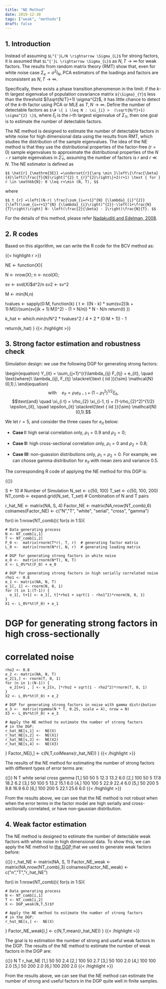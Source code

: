 ```yaml
---
title: "NE Method"
date: 2019-12-30
tags: ["weak", "methods"]
draft: false
---
```


## 1. Introduction

Instead of assuming `$L^{'}L/N \rightarrow \Sigma_{L}$` for strong factors, it is assumed that `$L^{'}L \rightarrow \Sigma_{L}$` as $N, T \rightarrow \infty$ for weak factors. The results from random matrix theory (RMT) show that, even for white noise case $\Sigma_{e} = \sigma^{2}I_{N}$, PCA estimators of the loadings and factors are inconsistent as $N, T \rightarrow \infty$.

Specifically, there exists a phase transition phenomenon in the limit: if the $k$-th largest eigenvalue of population covariance matrix `${\Sigma}_{Y}$` less than the threshold $(\sqrt{N/T}+1) \sigma^{2}$, it has little chance to detect of the $k$-th factor using PCA or MLE as $T, N \rightarrow \infty$.  Define the number of detectable factors as `$\# \{ i \leq N : \xi_{i} >  (\sqrt{N/T}+1) \sigma^{2} \}$`, where $\xi_{i}$ is the $i$-th largest eigenvalue of ${\Sigma}_{Y}$, then one goal is to estimate the number of detectable factors.

The NE method is designed to estimate the number of detectable factors in white noise for high dimensional data using the results from RMT, which studies the distribution of the sample eigenvalues. The idea of the NE method is that they use the distributional properties of the factor-free $(r=0)$ sample eigenvalues to approximate the distributional properties of the $N-r$ sample eigenvalues in $\hat{\Sigma}_{Y}$, assuming the number of factors is $r$ and $r \ll N$. The NE estimator is defined as

`$$
\hat{r}_{\mathrm{SE}} =\underset{r}{\arg \min }\left\{\frac{\beta}{4}\left[\frac{T}{N}\right]^{2} t_{r}^{2}\right\}+2(r+1) \text { for } r \in \mathbb{N}: 0 \leq r<\min (N, T),
$$`

where

`$$
t_{r} =\left[(N-r) \frac{\sum_{i=r+1}^{N} {\lambda}_{i}^{2}}{\left(\sum_{i=r+1}^{N} {\lambda}_{i}\right)^{2}}-\left(1+\frac{N}{T}\right)\right] N- \left(\frac{2}{\beta} - 1\right)\frac{N}{T}.
$$`

For the details of this method, please refer [Nadakuditi and Edelman, 2008](https://ieeexplore.ieee.org/document/4493413).

## 2. R codes

Based on this algorithm, we can write the R code for the BCV method as:

{{< highlight r >}}

NE <- function(X){

  N <- nrow(X);
  n <- ncol(X);

  sv <- svd(X)$d^2/n
  sv2 <- sv^2

  M <- min(N,n)

  tvalues <- sapply(0:M, function(k) {
    t <- ((N - k) * sum(sv2[(k + 1):M])/(sum(sv[(k + 1):M])^2)
          - (1 + N/n)) * N - N/n
    return(t)
  })

  k_hat <- which.min(n/N^2 * tvalues^2 / 4 + 2 * (0:M + 1)) - 1

  return(k_hat)
}
{{< /highlight >}}

## 3. Strong factor estimation and robustness check


Simulation design: we use the following DGP </a> for generating strong factors:

\begin{equation}
    Y_{it} = \sum_{j=1}^{r}\lambda_{ij} F_{tj}  + e_{it}, \quad \text{where}\\
    \lambda_{ij}, F_{tj} \stackrel{\text { iid }}{\sim} \mathcal{N}(0,1),\\
    \end{equation}
$$\text{with} \quad e_{i t} = \rho_{1} e_{i t-1} + (1-\rho_{1}^2)^{1/2} \xi_{it},$$
$$\text{and} \quad \xi_{i t} = \rho_{2} \xi_{i-1, t} + (1-\rho_{2}^2)^{1/2} \epsilon_{it}, \quad \epsilon_{it} \stackrel{\text { iid }}{\sim} \mathcal{N}(0,1).$$

We let $r=5$,  and consider the three cases for $e_{it}$ below:

  * **Case I:**   high serial correlation only, $\rho_{1} = 0.9$ and $\rho_{2} = 0$;

  * **Case II:**  high cross-sectional correlation only, $\rho_{1} = 0$ and $\rho_{2} = 0.8$;

  * **Case III:** non-guassion distributions only, $\rho_{1} = \rho_{2} = 0$. For example, we can chosse gamma distribution for $e_{it}$ with mean zero and variance 0.5.

The corresponding R code of applying the NE method for this DGP is:

{{<highlight r>}}

S <- 10                   # Number of Simulation
N_set <- c(50, 100)
T_set <- c(50, 100, 200)
NT_comb <- expand.grid(N_set, T_set)  # Combination of N and T pairs

r_hat_NE <- matrix(NA, S, 4)
Factor_NE <- matrix(NA,nrow(NT_comb),6)
colnames(Factor_NE) <- c("N","T", "white", "serial", "cross", "gamma")

for(i in 1:nrow(NT_comb)){
  for(s in 1:S){

    # Data generating process
    N <- NT_comb[i,1]
    T <- NT_comb[i,2]
    F_0 <-  matrix(rnorm(T*r), T, r)  # generating factor matrix
    L_0 <-  matrix(rnorm(N*r), N, r)  # generating loading matrix

    # DGP for generating strong factors in white noise
    e_0 <-  matrix(rnorm(N*T), N, T)  
    X <- L_0%*%t(F_0) + e_0   

    # DGP for generating strong factors in high serially correlated noise
    rho1 <- 0.8
    e_1 <- matrix(NA, N, T)
    e_1[, 1] <- rnorm(N, 0, 1)
    for (t in 1:(T-1)) {
      e_1[, t+1] <- e_1[, t]*rho1 + sqrt(1 - rho1^2)*rnorm(N, 0, 1)
    }
    X1 <- L_0%*%t(F_0) + e_1


   # DGP for generating strong factors in high cross-sectionally
   # correlated noise
    rho2 <- 0.8
    e_2 <- matrix(NA, N, T)
    e_2[1,] <- rnorm(T, 0, 1)
    for (n in 1:(N-1)) {
      e_2[n+1 , ] <- e_2[n, ]*rho2 + sqrt(1 - rho2^2)*rnorm(T, 0, 1)
    }
    X2 <- L_0%*%t(F_0) + e_2

    # DGP for generating strong factors in noise with gamma distribution
    e_3 <-  matrix(rgamma(N * T, 0.25, scale = 4), nrow = N)
    X3 <- L_0%*%t(F_0) + e_3

    # Apply the NE method to estimate the number of strong factors
    # in the DGP:
    r_hat_NE[s,1] <-  NE(X)
    r_hat_NE[s,2] <-  NE(X1)
    r_hat_NE[s,3] <-  NE(X2)
    r_hat_NE[s,4] <-  NE(X3)
  }
    Factor_NE[i,] <- c(N,T,colMeans(r_hat_NE))
}
{{< /highlight >}}

The results of the NE method for estimating the number of strong factors with different types of error terms are:

{{<highlight r>}}
       N   T white serial cross gamma
[1,]  50  50     5   12.3  13.2   6.0
[2,] 100  50     5   17.8  18.2   6.2
[3,]  50 100     5   13.2  15.1   6.0
[4,] 100 100     5   22.9  22.4   6.0
[5,]  50 200     5    9.8  16.9   6.0
[6,] 100 200     5   22.1  25.6   6.0
{{< /highlight >}}

From the results above, we can see that the NE method is not robust when when the error terms in the factor model are high serially and cross-sectionally correlated, or have non-gaussian distribution.

## 4. Weak factor estimation

The NE method is designed to estimate the number of detectable weak factors with white noise in high dimensional data. To show this, we can apply the NE method to <a href="#DGP_weak"> the DGP </a> that we used to generate weak factors before:

{{<highlight r>}}
r_hat_NE <- matrix(NA, S, 1)
Factor_NE_weak <- matrix(NA,nrow(NT_comb),3)
colnames(Factor_NE_weak) <- c("n","T","r_hat_NE")

for(i in 1:nrow(NT_comb)){
  for(s in 1:S){

    # Data generating process
    N <- NT_comb[i,1]
    T <- NT_comb[i,2]
    X <- DGP_weak(N,T,5)$Y

    # Apply the NE method to estimate the number of strong factors
    # in the DGP:    
    r_hat_NE[s,] <-  NE(X)
  }
    Factor_NE_weak[i,] <- c(N,T,mean(r_hat_NE))
}
{{< /highlight >}}

The goal is to estimation the number of strong and useful weak factors in the DGP. The results of the NE method to estimate the number of weak factors in the DGP are:

{{<highlight r>}}
       N   T r_hat_NE
[1,]  50  50      2.4
[2,] 100  50      2.7
[3,]  50 100      2.0
[4,] 100 100      2.0
[5,]  50 200      2.0
[6,] 100 200      2.0
{{< /highlight >}}

From the results above, we can see that the NE method can estimate the number of strong and useful factors in the DGP quite well in finite samples.
